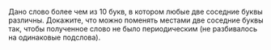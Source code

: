 Дано слово более чем из 10 букв, в котором любые две соседние буквы
различны. Докажите, что можно поменять местами две соседние буквы так, 
чтобы полученное слово не было периодическим (не разбивалось на одинаковые подслова).